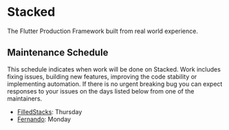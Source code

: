 # Stacked

The Flutter Production Framework built from real world experience.

## Maintenance Schedule

This schedule indicates when work will be done on Stacked. Work includes fixing issues, building new features, improving the code stability or implementing automation. If there is no urgent breaking bug you can expect responses to your issues on the days listed below from one of the maintainers.

- [FilledStacks](https://github.com/filledstacks): Thursday
- [Fernando](https://github.com/ferrarafer): Monday
